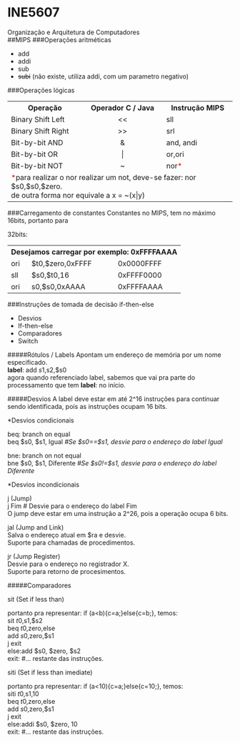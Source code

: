 # INE5607
Organização e Arquitetura de Computadores
<br />
##MIPS
###Operações aritméticas
<ul><li>add</li>
    <li>addi</li>
    <li>sub</li>
    <li><strike>subi</strike> (não existe, utiliza addi, com um parametro negativo)</li>
</ul>

###Operações lógicas
<table>
<tr><th>Operação</th><th>Operador C / Java</th><th>Instrução MIPS</th></tr>
<tr><td>Binary Shift Left</td><td align="center"> << </td><td>sll</td></tr>
<tr><td>Binary Shift Right</td><td align="center"> >> </td><td>srl</td></tr>
<tr><td>Bit-by-bit AND </td><td align="center"> & </td><td>and, andi</td></tr>
<tr><td>Bit-by-bit OR</td><td align="center"> | </td><td>or,ori</td></tr>
<tr><td>Bit-by-bit NOT</td><td align="center"> ~ </td><td>nor<span style="color:red;">*</span></td></tr>
<tr><td colspan="3"><span style="color:red;">*</span>para realizar o nor realizar um not, deve-se fazer: nor $s0,$s0,$zero. <br /> 
                    de outra forma nor equivale a x = ~(x|y)
    </td>
</tr>
</table>

###Carregamento de constantes
Constantes no MIPS, tem no máximo 16bits, portanto para<br />

32bits:<br />
<table>
<tr><th colspan="3">Desejamos carregar por exemplo: 0xFFFFAAAA</th></tr>
<tr><td>ori</td><td>$t0,$zero,0xFFFF</td><td>0x0000FFFF</td></tr>
<tr><td>sll</td><td>$s0,$t0,16</td><td>0xFFFF0000</td></tr>
<tr><td>ori</td><td>s0,$s0,0xAAAA</td><td>0xFFFFAAAA</td></tr>
</table>

###Instruções de tomada de decisão if-then-else
<ul>
<li>Desvios</li>
<li>If-then-else</li>
<li>Comparadores</li>
<li>Switch</li>
</ul>

#####Rótulos / Labels
Apontam um endereço de memória por um nome especificado.<br />
<b>label</b>: add $s1,$s2,$s0<br />
agora quando referenciado label, sabemos que vai pra parte do processamento que tem <b>label</b>: no início.


#####Desvios
A label deve estar em até 2^16 instruções para continuar sendo identificada, pois as instruções ocupam 16 bits.

*Desvios condicionais
<p>
beq: branch on equal<br />
beq $s0, $s1, Igual <i>#Se $s0==$s1, desvie para o endereço do label Igual</i>
</p>
<p>
bne: branch on not equal<br />
bne $s0, $s1, Diferente <i>#Se $s0!=$s1, desvie para o endereço do label Diferente</i>
</p>

*Desvios incondicionais
<p>
j (Jump)<br />
j Fim # Desvie para o endereço do label Fim<br />
O jump deve estar em uma instrução a 2^26, pois a operação ocupa 6 bits.
</p>

<p>jal (Jump and Link)<br />
Salva o endereço atual em $ra e desvie.<br />
Suporte para chamadas de procedimentos.</p>

<p>jr (Jump Register)<br />
Desvie para o endereço no registrador X.<br />
Suporte para retorno de procesimentos.</p>

#####Comparadores

<p>
sit (Set if less than)<br />

portanto pra representar: if (a<b){c=a;}else{c=b;}, temos:<br />
sit $t0,$s1,$s2<br />
beq $t0,$zero,else<br />
add $s0,$zero,$s1<br />
j exit<br />
else:add $s0, $zero, $s2<br />
exit: #... restante das instruções.
</p>
<p>
siti (Set if less than imediate)<br />

portanto pra representar: if (a<10){c=a;}else{c=10;}, temos:<br />
siti $t0,$s1,10<br />
beq $t0,$zero,else<br />
add $s0,$zero,$s1<br />
j exit<br />
else:addi $s0, $zero, 10<br />
exit: #... restante das instruções.
</p>
